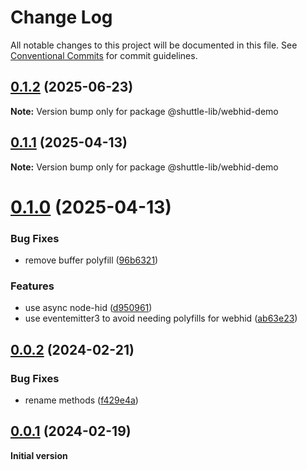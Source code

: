 # Change Log

All notable changes to this project will be documented in this file.
See [Conventional Commits](https://conventionalcommits.org) for commit guidelines.

## [0.1.2](https://github.com/nytamin/contour-shuttle/compare/v0.1.1...v0.1.2) (2025-06-23)

**Note:** Version bump only for package @shuttle-lib/webhid-demo

## [0.1.1](https://github.com/nytamin/contour-shuttle/compare/v0.1.0...v0.1.1) (2025-04-13)

**Note:** Version bump only for package @shuttle-lib/webhid-demo

# [0.1.0](https://github.com/nytamin/contour-shuttle/compare/v0.0.2...v0.1.0) (2025-04-13)

### Bug Fixes

- remove buffer polyfill ([96b6321](https://github.com/nytamin/contour-shuttle/commit/96b632110209b15c6e158804281c20cdcc50f49d))

### Features

- use async node-hid ([d950961](https://github.com/nytamin/contour-shuttle/commit/d9509614981bb193a280ae5afd88a498258a65c7))
- use eventemitter3 to avoid needing polyfills for webhid ([ab63e23](https://github.com/nytamin/contour-shuttle/commit/ab63e23ff5fd404250cc1cbcdc38249c8504394d))

## [0.0.2](https://github.com/nytamin/contour-shuttle/compare/v0.0.1...v0.0.2) (2024-02-21)

### Bug Fixes

- rename methods ([f429e4a](https://github.com/nytamin/contour-shuttle/commit/f429e4a5fd80a0d199ad8aafbba2fe60da6ecf50))

## [0.0.1](https://github.com/nytamin/contour-shuttle/compare/v0.0.0...v0.0.1) (2024-02-19)

**Initial version**
